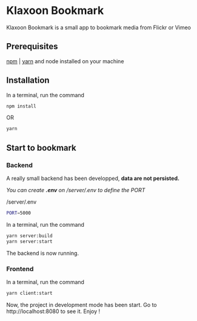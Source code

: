 # Klaxoon Bookmark

Klaxoon Bookmark is a small app to bookmark media from Flickr or Vimeo

## Prerequisites

[npm](https://www.npmjs.com/get-npm) | [yarn](https://classic.yarnpkg.com/en/docs/install/) and node installed on your machine

## Installation

In a terminal, run the command

```bash
npm install
```

OR

```bash
yarn
```

## Start to bookmark

### Backend

A really small backend has been developped, **data are not persisted.**

_You can create **.env** on /server/.env to define the PORT_

/server/.env

```bash
PORT=5000
```

In a terminal, run the command

```bash
yarn server:build
yarn server:start
```

The backend is now running.

### Frontend

In a terminal, run the command

```bash
yarn client:start
```

Now, the project in development mode has been start. Go to http://localhost:8080 to see it. Enjoy !
